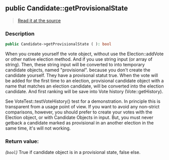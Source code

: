 ## public Candidate::getProvisionalState

> [Read it at the source](https://github.com/julien-boudry/Condorcet/blob/master/src/Candidate.php#L157)

### Description    

```php
public Candidate->getProvisionalState ( ): bool
```

When you create yourself the vote object, without use the Election::addVote or other native election method. And if you use string input (or array of string).
Then, these string input will be converted to into temporary candidate objects, named \"provisional\". because you don't create the candidate yourself. They have a provisonal statut true.
When the vote will be added for the first time to an election, provisional candidate object with a name that matches an election candidate, will be converted into the election candidate. And first ranking will be save into Vote history (Vote::getHistory).

See VoteTest::testVoteHistory() test for a demonstration. In principle this is transparent from a usage point of view. If you want to avoid any non-strict comparisons, however, you should prefer to create your votes with the Election object, or with Candidate Objects in input. But, you must never getback a candidate marked as provisional in an another election in the same time, it's will not working.
    

### Return value:   

*(`bool`)* True if candidate object is in a provisional state, false else.

